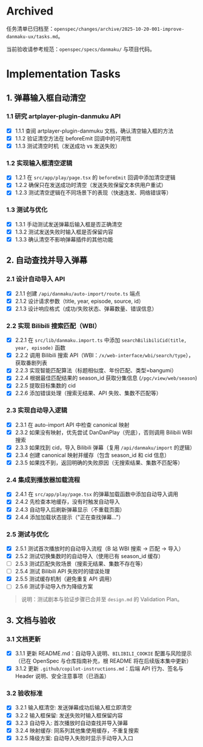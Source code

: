 # Archived

任务清单已归档至：`openspec/changes/archive/2025-10-20-001-improve-danmaku-ux/tasks.md`。

当前验收请参考规范：`openspec/specs/danmaku/` 与项目代码。

# Implementation Tasks

## 1. 弹幕输入框自动清空

### 1.1 研究 artplayer-plugin-danmuku API

- [x] 1.1.1 查阅 artplayer-plugin-danmuku 文档，确认清空输入框的方法
- [x] 1.1.2 验证清空方法在 beforeEmit 回调中的可用性
- [x] 1.1.3 测试清空时机（发送成功 vs 发送失败）

### 1.2 实现输入框清空逻辑

- [x] 1.2.1 在 `src/app/play/page.tsx` 的 `beforeEmit` 回调中添加清空逻辑
- [x] 1.2.2 确保只在发送成功时清空（发送失败保留文本供用户重试）
- [x] 1.2.3 测试清空逻辑在不同场景下的表现（快速连发、网络错误等）

### 1.3 测试与优化

- [x] 1.3.1 手动测试发送弹幕后输入框是否正确清空
- [x] 1.3.2 测试发送失败时输入框是否保留内容
- [x] 1.3.3 确认清空不影响弹幕插件的其他功能

## 2. 自动查找并导入弹幕

### 2.1 设计自动导入 API

- [x] 2.1.1 创建 `/api/danmaku/auto-import/route.ts` 端点
- [x] 2.1.2 设计请求参数（title, year, episode, source, id）
- [x] 2.1.3 设计响应格式（成功/失败状态、弹幕数量、错误信息）

### 2.2 实现 Bilibili 搜索匹配（WBI）

- [x] 2.2.1 在 `src/lib/danmaku.import.ts` 中添加 `searchBilibiliCid(title, year, episode)` 函数
- [x] 2.2.2 调用 Bilibili 搜索 API（WBI：`/x/web-interface/wbi/search/type`），获取番剧列表
- [x] 2.2.3 实现智能匹配算法（标题相似度、年份匹配、类型=bangumi）
- [x] 2.2.4 根据最佳匹配结果的 season_id 获取分集信息 (`/pgc/view/web/season`)
- [x] 2.2.5 提取目标集数的 cid
- [x] 2.2.6 添加错误处理（搜索无结果、API 失败、集数不匹配等）

### 2.3 实现自动导入逻辑

- [x] 2.3.1 在 auto-import API 中检查 canonical 映射
- [x] 2.3.2 如果没有映射，优先尝试 DanDanPlay（兜底），否则调用 Bilibili WBI 搜索
- [x] 2.3.3 如果找到 cid，导入 Bilibili 弹幕（复用 `/api/danmaku/import` 的逻辑）
- [x] 2.3.4 创建 canonical 映射并缓存（包含 season_id 和 cid 信息）
- [x] 2.3.5 如果找不到，返回明确的失败原因（无搜索结果、集数不匹配等）

### 2.4 集成到播放器加载流程

- [x] 2.4.1 在 `src/app/play/page.tsx` 的弹幕加载函数中添加自动导入调用
- [x] 2.4.2 先检查本地缓存，没有时触发自动导入
- [x] 2.4.3 自动导入后刷新弹幕显示（不重载页面）
- [x] 2.4.4 添加加载状态提示（"正在查找弹幕..."）

### 2.5 测试与优化

- [x] 2.5.1 测试首次播放时的自动导入流程（B 站 WBI 搜索 → 匹配 → 导入）
- [x] 2.5.2 测试切换集数时的自动导入（使用已有 season_id 缓存）
- [ ] 2.5.3 测试匹配失败场景（搜索无结果、集数不存在等）
- [ ] 2.5.4 测试 Bilibili API 失败时的错误处理
- [x] 2.5.5 测试缓存机制（避免重复 API 调用）
- [ ] 2.5.6 测试手动导入作为降级方案

> 说明：测试剧本与验证步骤已合并至 `design.md` 的 Validation Plan。

## 3. 文档与验收

### 3.1 文档更新

- [x] 3.1.1 更新 README.md：自动导入说明、`BILIBILI_COOKIE` 配置与风险提示（已在 OpenSpec 与仓库指南补充，根 README 将在后续版本集中更新）
- [x] 3.1.2 更新 `.github/copilot-instructions.md`：后端 API 行为、签名与 Header 说明、安全注意事项（已涵盖）

### 3.2 验收标准

- [x] 3.2.1 输入框清空: 发送弹幕成功后输入框立即清空
- [x] 3.2.2 输入框保留: 发送失败时输入框保留内容
- [x] 3.2.3 自动导入: 首次播放时自动查找并导入弹幕
- [x] 3.2.4 映射缓存: 同系列其他集使用缓存，不重复搜索
- [x] 3.2.5 降级方案: 自动导入失败时显示手动导入入口
